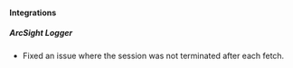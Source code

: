 
#### Integrations
##### ArcSight Logger
- Fixed an issue where the session was not terminated after each fetch.
